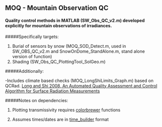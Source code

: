 ## MOQ - Mountain Observation QC

#### Quality control methods in MATLAB (SW_Obs_QC_v2.m) developed explicitly for mountain observations of irradiances. 

#####Specifically targets:

1. Burial of sensors by snow (MOQ_SOD_Detect.m, used in SW_OBS_QC_v2.m and SnowOnDome_StandAlone.m, stand alone version of function)
2. Shading (SW_Obs_QC_PlottingTool_SolGeo.m)

#####Additionally:

-Includes climate based checks (MOQ_LongShiLimits_Graph.m) based on QCRad.
[Long and Shi 2008, An Automated Quality Assessment and Control Algorithm for Surface Radiation Measurements](http://www.arm.gov/publications/tech_reports/doe-sc-arm-tr-074.pdf)

#####Notes on dependencies:

1. Plotting transmissivity requires [colorbrewer](http://www.mathworks.com/matlabcentral/fileexchange/34087-cbrewer---colorbrewer-schemes-for-matlab)
functions

2. Assumes times/dates are in [time_builder](http://www.github.com/klapo/time_tools) format
